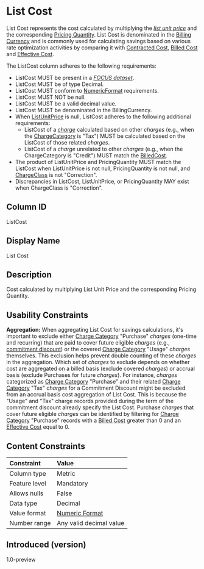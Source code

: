 # List Cost

List Cost represents the cost calculated by multiplying the [*list unit price*](#glossary:list-unit-price) and the corresponding [Pricing Quantity](#pricingquantity). List Cost is denominated in the [Billing Currency](#billingcurrency) and is commonly used for calculating savings based on various rate optimization activities by comparing it with [Contracted Cost](#contractedcost), [Billed Cost](#billedcost) and [Effective Cost](#effectivecost).

The ListCost column adheres to the following requirements:

* ListCost MUST be present in a [*FOCUS dataset*](#glossary:FOCUS-dataset).
* ListCost MUST be of type Decimal.
* ListCost MUST conform to [NumericFormat](#numericformat) requirements.
* ListCost MUST NOT be null.
* ListCost MUST be a valid decimal value.
* ListCost MUST be denominated in the BillingCurrency.
* When [ListUnitPrice](#listunitprice) is null, ListCost adheres to the following additional requirements:
  * ListCost of a [*charge*](#glossary:charge) calculated based on other *charges* (e.g., when the [ChargeCategory](#chargecategory) is "Tax") MUST be calculated based on the ListCost of those related *charges*.
  * ListCost of a *charge* unrelated to other *charges* (e.g., when the ChargeCategory is "Credit") MUST match the [BilledCost](#billedcost).
* The product of ListUnitPrice and PricingQuantity MUST match the ListCost when ListUnitPrice is not null, PricingQuantity is not null, and [ChargeClass](#chargeclass) is not "Correction".
* Discrepancies in ListCost, ListUnitPrice, or PricingQuantity MAY exist when ChargeClass is "Correction".

## Column ID

ListCost

## Display Name

List Cost

## Description

Cost calculated by multiplying List Unit Price and the corresponding Pricing Quantity.

## Usability Constraints

**Aggregation:** When aggregating List Cost for savings calculations, it's important to exclude either [Charge Category](#chargecategory) "Purchase" *charges* (one-time and recurring) that are paid to cover future eligible *charges* (e.g., [commitment discount](#glossary:commitment-discount)) or the covered [Charge Category](#chargecategory) "Usage" *charges* themselves. This exclusion helps prevent double counting of these *charges* in the aggregation. Which set of *charges* to exclude depends on whether cost are aggregated on a billed basis (exclude covered *charges*) or accrual basis (exclude Purchases for future *charges*). For instance, *charges* categorized as [Charge Category](#chargecategory) "Purchase" and their related [Charge Category](#chargecategory) "Tax" *charges* for a Commitment Discount might be excluded from an accrual basis cost aggregation of List Cost. This is because the "Usage" and "Tax" charge records provided during the term of the commitment discount already specify the List Cost. Purchase *charges* that cover future eligible *charges* can be identified by filtering for [Charge Category](#chargecategory) "Purchase" records with a [Billed Cost](#billedcost) greater than 0 and an [Effective Cost](#effectivecost) equal to 0.

## Content Constraints

| Constraint      | Value                   |
|:----------------|:------------------------|
| Column type     | Metric                  |
| Feature level   | Mandatory               |
| Allows nulls    | False                   |
| Data type       | Decimal                 |
| Value format    | [Numeric Format](#numericformat) |
| Number range    | Any valid decimal value |

## Introduced (version)

1.0-preview
